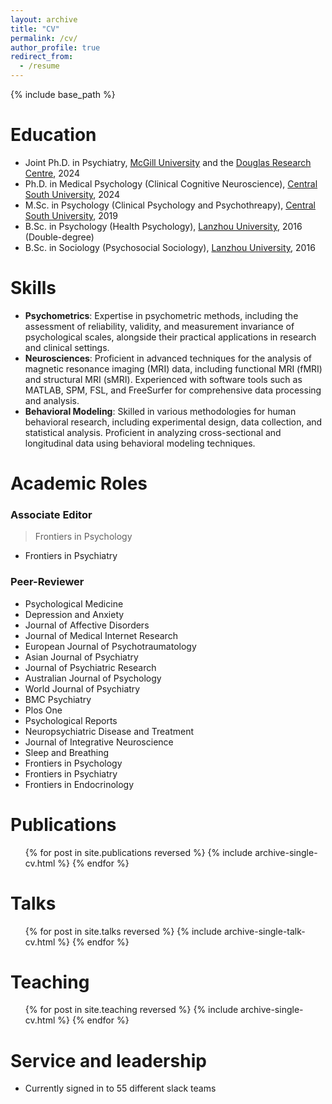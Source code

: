 ```yaml
---
layout: archive
title: "CV"
permalink: /cv/
author_profile: true
redirect_from:
  - /resume
---
```


{% include base_path %}

# Education
* Joint Ph.D. in Psychiatry, [McGill University](https://www.mcgill.ca/) and the [Douglas Research Centre](https://douglas.research.mcgill.ca), 2024
* Ph.D. in Medical Psychology (Clinical Cognitive Neuroscience), [Central South University](https://en.csu.edu.cn/), 2024
* M.Sc. in Psychology (Clinical Psychology and Psychothreapy), [Central South University](https://en.csu.edu.cn/), 2019
* B.Sc. in Psychology (Health Psychology), [Lanzhou University](https://en.lzu.edu.cn/), 2016 (Double-degree)
* B.Sc. in Sociology (Psychosocial Sociology), [Lanzhou University](https://en.lzu.edu.cn/), 2016
 
# Skills
* <strong>Psychometrics</strong>: Expertise in psychometric methods, including the assessment of reliability, validity, and measurement invariance of psychological scales, alongside their practical applications in research and clinical settings.
* <strong>Neurosciences</strong>: Proficient in advanced techniques for the analysis of magnetic resonance imaging (MRI) data, including functional MRI (fMRI) and structural MRI (sMRI). Experienced with software tools such as MATLAB, SPM, FSL, and FreeSurfer for comprehensive data processing and analysis.
* <strong>Behavioral Modeling</strong>: Skilled in various methodologies for human behavioral research, including experimental design, data collection, and statistical analysis. Proficient in analyzing cross-sectional and longitudinal data using behavioral modeling techniques.

# Academic Roles
### Associate Editor
> Frontiers in Psychology
* Frontiers in Psychiatry
### Peer-Reviewer
* Psychological Medicine
* Depression and Anxiety
* Journal of Affective Disorders
* Journal of Medical Internet Research
* European Journal of Psychotraumatology
* Asian Journal of Psychiatry
* Journal of Psychiatric Research
* Australian Journal of Psychology
* World Journal of Psychiatry
* BMC Psychiatry
* Plos One
* Psychological Reports
* Neuropsychiatric Disease and Treatment
* Journal of Integrative Neuroscience
* Sleep and Breathing
* Frontiers in Psychology
* Frontiers in Psychiatry
* Frontiers in Endocrinology

# Publications
  <ul>{% for post in site.publications reversed %}
    {% include archive-single-cv.html %}
  {% endfor %}</ul>
  
# Talks
  <ul>{% for post in site.talks reversed %}
    {% include archive-single-talk-cv.html  %}
  {% endfor %}</ul>
  
# Teaching
  <ul>{% for post in site.teaching reversed %}
    {% include archive-single-cv.html %}
  {% endfor %}</ul>
  
# Service and leadership
* Currently signed in to 55 different slack teams
